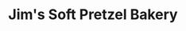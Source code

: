 ---
title: "Jim's Soft Pretzel Bakery"
url: /doylestown/jims-soft-pretzel-bakery/
shop: Bäckerei
---